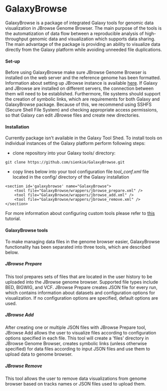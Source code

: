 # GalaxyBrowse

GalaxyBrowse is a package of integrated Galaxy tools for genomic data visualization in JBrowse Genome Browser. The main purpose of the tools is the automatization of data flow between a reproducible analysis of high-throughput genomic data and visualization which supports data sharing.
The main advantage of the package is providing an ability to visualize data directly from the Galaxy platform while avoiding unneeded file duplications.

#### Set-up

Before using GalaxyBrowse make sure JBrowse Genome Browser is installed on the web server and the reference genome has been formatted. Information about setting up JBrowse instance is available [here](http://jbrowse.org/code/JBrowse-1.12.1/docs/tutorial). If Galaxy and JBrowse are installed on different servers, the connection between them will need to be established. Furthermore, file systems should support the creation of symbolic links, which are requirements for both Galaxy and GalaxyBrowse package. Because of this, we recommend using SSHFS (Secure Shell File System) and checking appropriate access permissions, so that Galaxy can edit JBrowse files and create new directories.


#### Installation

Currently package isn't available in the Galaxy Tool Shed. To install tools on individual instances of the Galaxy platform perform following steps:

* clone repository into your Galaxy tools/ directory:

~~~
git clone https://github.com/sienkie/GalaxyBrowse.git
~~~

* copy lines below into your tool configuration file *tool_conf.xml* file located in the config/ directory of the Galaxy installation

~~~
<section id='galaxybrowse' name="GalaxyBrowse">
    <tool file="GalaxyBrowse/wrappers/jbrowse_prepare.xml" />
    <tool file="GalaxyBrowse/wrappers/jbrowse_add.xml" />
    <tool file="GalaxyBrowse/wrappers/jbrowse_remove.xml" />
</section>
~~~

For more information about configuring custom tools please refer to [this](https://galaxyproject.org/admin/tools/add-tool-tutorial/#4) tutorial.

#### GalaxyBrowse tools

To make managing data files in the genome browser easier, GalaxyBrowse functionality has been separated into three tools, which are described below.

##### JBrowse Prepare

This tool prepares sets of files that are located in the user history to be uploaded into the JBrowse genome browser. Supported file types include BED, BIGWIG, and VCF. JBrowse Prepare creates JSON file for every run, which contains information about datasets and configuration options for visualization. If no configuration options are specified, default options are used.

##### JBrowse Add

After creating one or multiple JSON files with JBrowse Prepare tool, JBrowse Add allows the user to visualize files according to configuration options specified in each file.  This tool will create a 'files' directory in JBrowse Genome Browser, creates symbolic links (unless otherwise specified) for data files according to input JSON files and use them to upload data to genome browser.

##### JBrowse Remove

This tool allows the user to remove data visualizations from genome browser based on tracks names or JSON files used to upload them.

